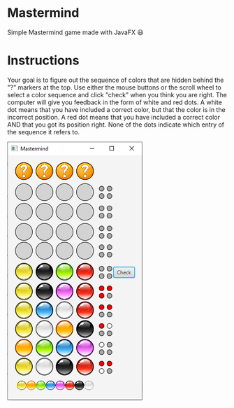 # Mastermind

Simple Mastermind game made with JavaFX :smiley:

# Instructions

Your goal is to figure out the sequence of colors that are hidden behind the "?" markers at the top.
Use either the mouse buttons or the scroll wheel to select a color sequence and click "check" when you think you are right.
The computer will give you feedback in the form of white and red dots. 
A white dot means that you have included a correct color, but that the color is in the incorrect position.
A red dot means that you have included a correct color AND that you got its position right.
None of the dots indicate which entry of the sequence it refers to.

![pic](https://github.com/joakimak/Mastermind/blob/main/mastermind.png)
